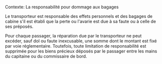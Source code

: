 Contexte: La responsabilité pour dommage aux bagages

Le transporteur est responsable des effets personnels et des bagages de cabine s'il est établi que la perte ou l'avarie est due à sa faute ou à celle de ses préposés.

Pour chaque passager, la réparation due par le transporteur ne peut excéder, sauf dol ou faute inexcusable, une somme dont le montant est fixé par voie réglementaire. Toutefois, toute limitation de responsabilité est supprimée pour les biens précieux déposés par le passager entre les mains du capitaine ou du commissaire de bord.